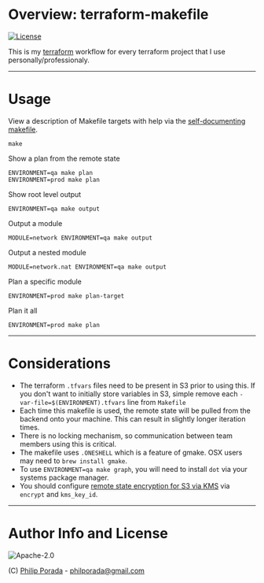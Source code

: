 # Overview: terraform-makefile
[![License](https://img.shields.io/badge/license-Apache--2.0-brightgreen.svg)](LICENSE)

This is my [terraform](https://www.terraform.io/) workflow for every terraform project that I use personally/professionaly.

- - - -
# Usage

View a description of Makefile targets with help via the [self-documenting makefile](https://marmelab.com/blog/2016/02/29/auto-documented-makefile.html).

    make

Show a plan from the remote state

    ENVIRONMENT=qa make plan
    ENVIRONMENT=prod make plan

Show root level output

    ENVIRONMENT=qa make output

Output a module

    MODULE=network ENVIRONMENT=qa make output

Output a nested module

    MODULE=network.nat ENVIRONMENT=qa make output

Plan a specific module

	ENVIRONMENT=prod make plan-target

Plan it all

	ENVIRONMENT=prod make plan

- - - -
# Considerations

* The terraform `.tfvars` files need to be present in S3 prior to using this. If you don't want to initially store variables in S3, simple remove each `-var-file=$(ENVIRONMENT).tfvars` line from `Makefile`
* Each time this makefile is used, the remote state will be pulled from the backend onto your machine. This can result in slightly longer iteration times.
* There is no locking mechanism, so communication between team members using this is critical.
* The makefile uses `.ONESHELL` which is a feature of gmake. OSX users may need to `brew install gmake`.
* To use `ENVIRONMENT=qa make graph`, you will need to install `dot` via your systems package manager.
* You should configure [remote state encryption for S3 via KMS](https://www.terraform.io/docs/state/remote/s3.html) via `encrypt` and `kms_key_id`.

- - - -
# Author Info and License

![Apache-2.0](LICENSE)

(C) [Philip Porada](https://github.com/pgporada/) - philporada@gmail.com
